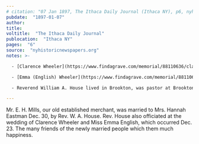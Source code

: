 ```yaml
---
# citation: "07 Jan 1897, The Ithaca Daily Journal (Ithaca NY), p6, nyhistoricnewspapers.org."
pubdate:  "1897-01-07"
author: 
title: 
voltitle:  "The Ithaca Daily Journal"
publocation:  "Ithaca NY"
pages:  "6"
source:  "nyhistoricnewspapers.org"
notes: >-

  - [Clarence Wheeler](https://www.findagrave.com/memorial/88110636/clarence-wheeler) (20 Aug 1876 to 02 Dec 1951). His obituary states that Clarence "had been engaged in well drilling in the vicinity of Brooktondale for about 55 years." (03 Dec 1951, The Ithaca Journal, Ithaca NY, p7.)

  - [Emma (English) Wheeler](https://www.findagrave.com/memorial/88110686/emma-wheeler) (27 Mar 1875 to 24 Jan 1968).

  - Reverend William A. House lived in Brookton, was pastor at Brookton Baptist Church and performed many marriages in Brookton around this time.

---
```


Mr. E. H. Mills, our old established merchant, was married to Mrs. Hannah Eastman Dec. 30, by Rev. W. A. House. Rev. House also officiated at the wedding of Clarence Wheeler and Miss Emma English, which occurred Dec. 23. The many friends of the newly married people which them much happiness.

